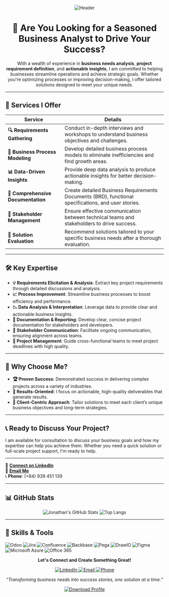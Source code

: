 <!-- Add a Custom Banner Image, Centered -->
<p align="center">
  <img src="https://github.com/taanhluan/JonathanTa/blob/f351209a3b7b2a9fc10db5087680251581c13bf5/Jonathan%20TA-2.png?raw=true" alt="Header" />
</p>

<!-- Center the Header Text -->
<h1 align="center">🎯 Are You Looking for a Seasoned Business Analyst to Drive Your Success?</h1>

<p align="center">
With a wealth of experience in <strong>business needs analysis</strong>, <strong>project requirement definition</strong>, and <strong>actionable insights</strong>, I am committed to helping businesses streamline operations and achieve strategic goals. Whether you're optimizing processes or improving decision-making, I offer tailored solutions designed to meet your unique needs.
</p>

---

## 🚀 **Services I Offer**

| **Service**                        | **Details**                                                                                     |
|------------------------------------|-------------------------------------------------------------------------------------------------|
| **🔍 Requirements Gathering**      | Conduct in-depth interviews and workshops to understand business objectives and challenges.     |
| **🔗 Business Process Modeling**    | Develop detailed business process models to eliminate inefficiencies and find growth areas.      |
| **📊 Data-Driven Insights**         | Provide deep data analysis to produce actionable insights for better decision-making.            |
| **📝 Comprehensive Documentation** | Create detailed Business Requirements Documents (BRD), functional specifications, and user stories.|
| **🤝 Stakeholder Management**       | Ensure effective communication between technical teams and stakeholders to drive success.        |
| **🔧 Solution Evaluation**          | Recommend solutions tailored to your specific business needs after a thorough evaluation.        |

---

## 🛠 **Key Expertise**

- **💡 Requirements Elicitation & Analysis**: Extract key project requirements through detailed discussions and analysis.
- **📈 Process Improvement**: Streamline business processes to boost efficiency and performance.
- **📉 Data Analysis & Interpretation**: Leverage data to provide clear and actionable business insights.
- **📝 Documentation & Reporting**: Develop clear, concise project documentation for stakeholders and developers.
- **💬 Stakeholder Communication**: Facilitate ongoing communication, ensuring alignment across teams.
- **📅 Project Management**: Guide cross-functional teams to meet project deadlines with high quality.

---

## 🌟 **Why Choose Me?**

- **🏆 Proven Success**: Demonstrated success in delivering complex projects across a variety of industries.
- **🎯 Results-Oriented**: I focus on actionable, high-quality deliverables that generate results.
- **👥 Client-Centric Approach**: Tailor solutions to meet each client’s unique business objectives and long-term strategies.

---

## 📞 **Ready to Discuss Your Project?**

I am available for consultation to discuss your business goals and how my expertise can help you achieve them. Whether you need a quick solution or full-scale project support, I'm ready to help.

---

💼 **[Connect on LinkedIn](https://www.linkedin.com/in/taanhluan/)**  
📧 **[Email Me](mailto:taanhluan@gmail.com)**  
📞 **Phone**: (+84) 939 451 139

---

## 📊 **GitHub Stats**

<p align="center">
  <img src="https://github-readme-stats.vercel.app/api?username=taanhluan&show_icons=true&theme=radical" alt="Jonathan's GitHub Stats" />
  <img src="https://github-readme-stats.vercel.app/api/top-langs/?username=taanhluan&layout=compact&theme=dark" alt="Top Langs" />
</p>

---

## 🚀 **Skills & Tools**

![Odoo](https://img.shields.io/badge/-Odoo-77127B?style=flat-square&logo=odoo)
![Jira](https://img.shields.io/badge/-Jira-0052CC?style=flat-square&logo=jira)
![Confluence](https://img.shields.io/badge/-Confluence-172B4D?style=flat-square&logo=confluence)
![Backbase](https://img.shields.io/badge/-Backbase-FF6F61?style=flat-square&logo=data:image/svg+xml;base64,...)
![Pega](https://img.shields.io/badge/-Pega-0D678F?style=flat-square&logo=data:image/svg+xml;base64,...)
![DrawIO](https://img.shields.io/badge/-DrawIO-FF9100?style=flat-square&logo=data:image/svg+xml;base64,...)
![Figma](https://img.shields.io/badge/-Figma-F24E1E?style=flat-square&logo=figma)
![Microsoft Azure](https://img.shields.io/badge/-Azure-0089D6?style=flat-square&logo=microsoft-azure)
![Office 365](https://img.shields.io/badge/-Office_365-D83B01?style=flat-square&logo=microsoft-office)

<!-- Enhanced Footer Banner, Centered -->

<!-- Add Footer Content -->
<p align="center">
  <b>Let's Connect and Create Something Great!</b>
</p>

<p align="center">
  <a href="https://www.linkedin.com/in/taanhluan/">
    <img src="https://img.shields.io/badge/-LinkedIn-0077B5?style=flat-square&logo=linkedin&logoColor=white" alt="LinkedIn">
  </a>
  <a href="mailto:taanhluan@gmail.com">
    <img src="https://img.shields.io/badge/-Email-D14836?style=flat-square&logo=gmail&logoColor=white" alt="Email">
  </a>
  <a href="tel:+84939451139">
    <img src="https://img.shields.io/badge/-Phone-34A853?style=flat-square&logo=whatsapp&logoColor=white" alt="Phone">
  </a>
</p>

<p align="center">
  <i>“Transforming business needs into success stories, one solution at a time.”</i>
</p>

<!-- Add Download Button -->
<p align="center">
  <a href="https://github.com/taanhluan/JonathanTa/blob/main/Ta%20Anh%20Luan%20Resume.pdf" download>
    <img src="https://img.shields.io/badge/-Download_Profile-FF5733?style=for-the-badge&logo=download&logoColor=white" alt="Download Profile">
  </a>
</p>
